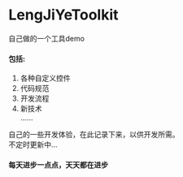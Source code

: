 # LengJiYeToolkit
自己做的一个工具demo  
#### 包括:  
1. 各种自定义控件  
2. 代码规范  
3. 开发流程 
4. 新技术  
......  

自己的一些开发体验，在此记录下来，以供开发所需。  
不定时更新中...   

#### 每天进步一点点，天天都在进步